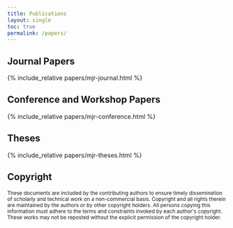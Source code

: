 ```yaml
---
title: Publications
layout: single
toc: true
permalink: /papers/
---
```


## Journal Papers

{% include_relative papers/mjr-journal.html %}

## Conference and Workshop Papers

{% include_relative papers/mjr-conference.html %}

## Theses

{% include_relative papers/mjr-theses.html %}

## Copyright

<small>These documents are included by the contributing authors to ensure 
timely dissemination of scholarly and technical work on a non-commercial 
basis. Copyright and all rights therein are maintained by the authors or 
by other copyright holders. All persons copying this information must adhere 
to the terms and constraints invoked by each author's copyright. These 
works may not be reposted without the explicit permission of the copyright 
holder.</small>